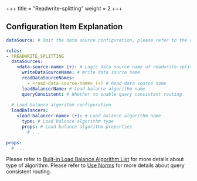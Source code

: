 +++
title = "Readwrite-splitting"
weight = 2
+++

## Configuration Item Explanation

```yaml
dataSource: # Omit the data source configuration, please refer to the usage

rules:
- !READWRITE_SPLITTING
  dataSources:
    <data-source-name> (+): # Logic data source name of readwrite-splitting
      writeDataSourceName: # Write data source name
      readDataSourceNames: 
        - <read-data-source-name> (+) # Read data source name
      loadBalancerName: # Load balance algorithm name
      queryConsistent: # Whether to enable query consistent routing
  
  # Load balance algorithm configuration
  loadBalancers:
    <load-balancer-name> (+): # Load balance algorithm name
      type: # Load balance algorithm type
      props: # Load balance algorithm properties
        # ...

props:
  # ...
```

Please refer to [Built-in Load Balance Algorithm List](/en/user-manual/shardingsphere-jdbc/configuration/built-in-algorithm/load-balance) for more details about type of algorithm.
Please refer to [Use Norms](/en/features/readwrite-splitting/use-norms) for more details about query consistent routing.
